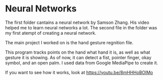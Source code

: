 # Neural Networks
The first folder cantains a neural network by Samson Zhang. His video helped me to learn neural networks a lot. The second file in the folder was my first atempt of creating a neural network.

The main project I worked on is the hand gesture regnition file. 

This program tracks points on the hand what hand it is, as well as what gesture it is showing.
As of now, it can detect a fist, pointer finger, okay symbol, and an open palm.
I used data from Google MediaPipe to create it.


If you want to see how it works, look at
https://youtu.be/8mHHHoBOlMo
